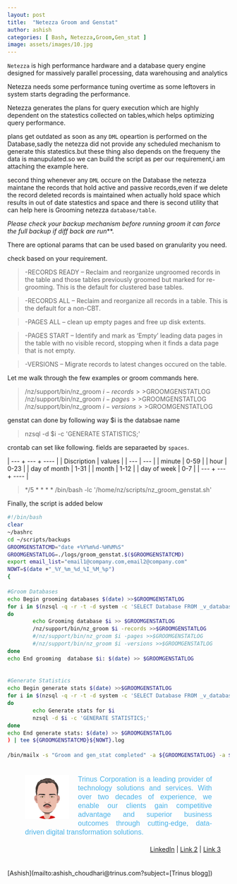 ```yaml
---
layout: post
title:  "Netezza Groom and Genstat"
author: ashish
categories: [ Bash, Netezza,Groom,Gen_stat ]
image: assets/images/10.jpg
---
```

`Netezza` is high performance hardware and a database query engine designed for massively parallel processing, data warehousing and analytics

Netezza needs some performance tuning overtime as some leftovers in system starts degrading the performance.

Netezza generates the plans for query execution which are highly dependent on the statestics collected on tables,which helps optimizing query performance.

plans get outdated as soon as any `DML` opeartion is performed on the Database,sadly the netezza did not provide any scheduled mechanism to generate this statestics.but these thing also depends on the frequeny the data is manupulated.so we can build the script as per our requirement,i am attaching the example here.

second thing whenever any `DML` occure on the Database the netezza maintane the records that hold active and passive records,even if we delete the record deleted records is maintained when actually hold space which results in out of date statestics and space and there is second utility that can help here is Grooming netezza `database/table`.

 _Please check your backup mechanism before running groom it can force the full backup if diff back are run_**.

There are optional params that can be used based on granularity you need.

check based on your requirement.

>-RECORDS READY – Reclaim and reorganize ungroomed records in the table and those tables previously groomed but marked for re-grooming. This is the default for clustered base tables.

>-RECORDS ALL – Reclaim and reorganize all records in a table. This is the default for a non-CBT.

>-PAGES ALL – clean up empty pages and free up disk extents.

>-PAGES START – Identify and mark as ‘Empty’ leading data pages in the table with no visible record, stopping when it finds a data page that is not empty.

>-VERSIONS – Migrate records to latest changes occured on the table.

Let me walk through the few examples or groom commands here.

>/nz/support/bin/nz_groom $i -records >>$GROOMGENSTATLOG
>/nz/support/bin/nz_groom $i -pages >>$GROOMGENSTATLOG
>/nz/support/bin/nz_groom $i -versions >>$GROOMGENSTATLOG

genstat can done by following way $i is the databsae name

>nzsql -d $i -c 'GENERATE STATISTICS;'

crontab can set like following.
fields are separaeted by `spaces`.

| --- + --- + ---- |
| Discription  	| values 	|
| ---	| ---	|
| minute       	| 0-59   	|
| hour         	| 0-23   	|
| day of month 	| 1-31   	|
| month        	| 1-12   	|
| day of week  	| 0-7    	|
| --- + --- + ---- |



> */5 * * * * /bin/bash -lc '/home/nz/scripts/nz_groom_genstat.sh'


Finally, the script is added below

```sh
#!/bin/bash
clear
~/bashrc
cd ~/scripts/backups
GROOMGENSTATCMD="date +%Y%m%d-%H%M%S"
GROOMGENSTATLOG=./logs/groom_genstat.$($GROOMGENSTATCMD)
export email_list="email1@company.com,email2@company.com"
NOWT=$(date +"_%Y_%m_%d_%I_%M_%p")
{

#Groom Databases
echo Begin grooming databases $(date) >>$GROOMGENSTATLOG
for i in $(nzsql -q -r -t -d system -c 'SELECT Database FROM _v_database WHERE Database NOT LIKE '%STG%' AND Database NOT LIKE '%DEV%';')
do
        echo Grooming database $i >> $GROOMGENSTATLOG
        /nz/support/bin/nz_groom $i -records >>$GROOMGENSTATLOG
        #/nz/support/bin/nz_groom $i -pages >>$GROOMGENSTATLOG
        #/nz/support/bin/nz_groom $i -versions >>$GROOMGENSTATLOG
done
echo End grooming  database $i: $(date) >> $GROOMGENSTATLOG


#Generate Statistics
echo Begin generate stats $(date) >>$GROOMGENSTATLOG
for i in $(nzsql -q -r -t -d system -c 'SELECT Database FROM _v_database WHERE Database NOT LIKE '%STG%' AND Database NOT LIKE '%DEV%';')
do
        echo Generate stats for $i
        nzsql -d $i -c 'GENERATE STATISTICS;'
done
echo End generate stats: $(date) >> $GROOMGENSTATLOG
) | tee ${GROOMGENSTATCMD}${NOWT}.log

/bin/mailx -s "Groom and gen_stat completed" -a ${GROOMGENSTATLOG} -a ${GROOMGENSTATCMD}${NOWT}.log $email_list 



```
<div style="Margin:20px;">
            <img src="/assets/images/avatar_ashish.jpg" align="left" width="100" height="100" border="0" style="Margin:0 20px 20px 20px; background:#E79851;" />
            <p style="Margin:10px 20px 20px 20px; font:16px/1.25 sans-serif; color:#4CB3E8; text-align:justify;">
               Trinus Corporation is a leading provider of technology solutions and services. With over two decades of experience, we enable our clients gain competitive advantage and superior business outcomes through cutting-edge, data-driven digital transformation solutions.
            <p align="right">
              <a href="linkedin.com/in/mannara-technologies-recruitment-team-1947495b">LinkedIn</a> |
              <a href="#">Link 2</a> |
              <a href="#">Link 3</a>
              <br><br>
            </p>
			</p>
</div>
[Ashish](mailto:ashish_choudhari@trinus.com?subject=[Trinus blogg])